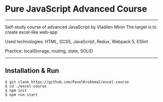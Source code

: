 # Pure JavaScript Advanced Course

---

Self-study course of advanced JavaScript by Vladilen Minin
The target is to create excel-like web-app

Used technologies: HTML, SCSS, JavaScript, Redux, Webpack 5, ESlint

Practice: localStorage, routing, state, SOLID

---

## Installation & Run

```
$ git clone https://github.com/PavelKrokhmal/excel-course
$ cd ./excel-course
$ npm init
$ npm run start
```